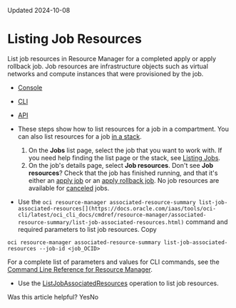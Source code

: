 Updated 2024-10-08
# Listing Job Resources
List job resources in Resource Manager for a completed apply or apply rollback job. Job resources are infrastructure objects such as virtual networks and compute instances that were provisioned by the job.
  * [Console](https://docs.oracle.com/en-us/iaas/Content/ResourceManager/Tasks/list-job-resources.htm)
  * [CLI](https://docs.oracle.com/en-us/iaas/Content/ResourceManager/Tasks/list-job-resources.htm)
  * [API](https://docs.oracle.com/en-us/iaas/Content/ResourceManager/Tasks/list-job-resources.htm)


  * These steps show how to list resources for a job in a compartment. You can also list resources for a job [in a stack](https://docs.oracle.com/en-us/iaas/Content/ResourceManager/Tasks/get-stack.htm#top "Get the details of a stack in Resource Manager.").
    1. On the **Jobs** list page, select the job that you want to work with. If you need help finding the list page or the stack, see [Listing Jobs](https://docs.oracle.com/en-us/iaas/Content/ResourceManager/Tasks/list-jobs.htm#top "List jobs in Resource Manager.").
    2. On the job's details page, select **Job resources**.
Don't see **Job resources**? Check that the job has finished running, and that it's either an [apply job](https://docs.oracle.com/en-us/iaas/Content/ResourceManager/Tasks/create-job-apply.htm#top "Create an apply job in Resource Manager.") or an [apply rollback job](https://docs.oracle.com/en-us/iaas/Content/ResourceManager/Tasks/create-job-apply-rollback.htm#top "Create an apply rollback job in Resource Manager."). No job resources are available for [canceled](https://docs.oracle.com/en-us/iaas/Content/ResourceManager/Tasks/cancel-job.htm#top "Cancel a running job in Resource Manager.") jobs.
  * Use the `oci resource-manager associated-resource-summary list-job-associated-resources[](https://docs.oracle.com/iaas/tools/oci-cli/latest/oci_cli_docs/cmdref/resource-manager/associated-resource-summary/list-job-associated-resources.html)` command and required parameters to list job resources.
Copy
```
oci resource-manager associated-resource-summary list-job-associated-resources --job-id <job_OCID>
```

For a complete list of parameters and values for CLI commands, see the [Command Line Reference for Resource Manager](https://docs.oracle.com/iaas/tools/oci-cli/latest/oci_cli_docs/cmdref/resource-manager.html).
  * Use the [ListJobAssociatedResources](https://docs.oracle.com/iaas/api/#/en/resourcemanager/latest/AssociatedResourceSummary/ListJobAssociatedResources) operation to list job resources.


Was this article helpful?
YesNo

